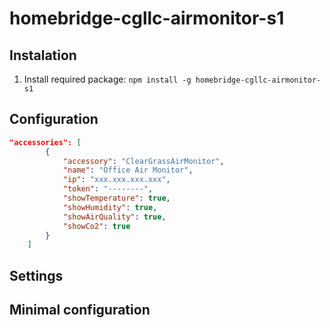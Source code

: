 # homebridge-cgllc-airmonitor-s1


## Instalation

1. Install required package: `npm install -g homebridge-cgllc-airmonitor-s1`

## Configuration
```json
"accessories": [
        {
            "accessory": "ClearGrassAirMonitor",
            "name": "Office Air Monitor",
            "ip": "xxx.xxx.xxx.xxx",
            "token": "--------",
            "showTemperature": true,
            "showHumidity": true,
            "showAirQuality": true,
            "showCo2": true
        }
    ]
```

## Settings

## Minimal configuration


